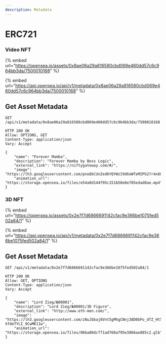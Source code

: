 ```yaml
---
description: Metadata
---
```


# ERC721

### Video NFT

{% embed url="https://opensea.io/assets/0x8ae06a29a816580cbd069e460dd57c6c964bb3da/7500010168" %}

{% embed url="https://api.opensea.io/api/v1/metadata/0x8ae06a29a816580cbd069e460dd57c6c964bb3da/7500010168" %}

## Get Asset Metadata

```text
GET /api/v1/metadata/0x8ae06a29a816580cbd069e460dd57c6c964bb3da/7500010168
```

```text
HTTP 200 OK
Allow: OPTIONS, GET
Content-Type: application/json
Vary: Accept

{
    "name": "Forever Mamba",
    "description": "Forever Mamba by Boss Logic",
    "external_link": "https://niftygateway.com/#/",
    "image": "https://lh3.googleusercontent.com/pnoQkCUnZed6YQYWzI9d6oWTeMIPG27r4x6O16oVbKaF7rRvkmJO1oIHqGnn9b9oWeQUQHljD9ZNcYjmowbHpUSv8W9AXEEau9mOGg",
    "animation_url": "https://storage.opensea.io/files/e54a0d144f95c151b58e8e705edad8ae.mp4"
}
```

### 3D NFT

{% embed url="https://opensea.io/assets/0x2e7f7d6866691142cfac9e366be1075fed502a84/1" %}

{% embed url="https://api.opensea.io/api/v1/metadata/0x2e7f7d6866691142cfac9e366be1075fed502a84/1" %}

## Get Asset Metadata

```text
GET /api/v1/metadata/0x2e7f7d6866691142cfac9e366be1075fed502a84/1
```

```text
HTTP 200 OK
Allow: GET, OPTIONS
Content-Type: application/json
Vary: Accept

{
    "name": "Lord Zieg/№00001",
    "description": "Lord Zieg/№00001/3D Figure",
    "external_link": "http://www.eth-men.com/",
    "image": "https://lh3.googleusercontent.com/zNuJbbaj8Vnt5gMhgCNnj38D0bPo_dfZ_Ht5Q8vOPhXBJlF2aAyQJuzmM7k8AM8eYQWqCY5TwHvNDIPWAO4h-XfdeTYLI_9CwMK11w",
    "animation_url": "https://storage.opensea.io/files/06ba86dcf71ad768a795e3866ae885c2.glb"
}
```

